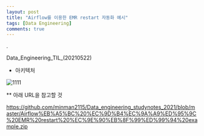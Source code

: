 ```yaml
---
layout: post
title: "Airflow를 이용한 EMR restart 자동화 예시"
tags: [Data Engineering]
comments: true
---
```


.

Data_Engineering_TIL_(20210522)

- 아키텍처

![1111](https://user-images.githubusercontent.com/41605276/119230773-9d916600-bb58-11eb-9d0f-4bfebd0c1f93.PNG)

** 아래 URL을 참고할 것

https://github.com/minman2115/Data_engineering_studynotes_2021/blob/master/Airflow%EB%A5%BC%20%EC%9D%B4%EC%9A%A9%ED%95%9C%20EMR%20restart%20%EC%9E%90%EB%8F%99%ED%99%94%20example.zip